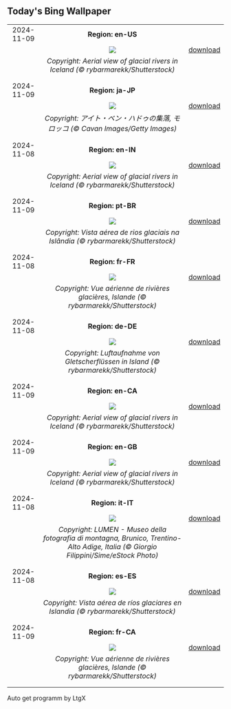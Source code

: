 ## Today's Bing Wallpaper
|      |      |      |
| :----: | :----: | :----: |
|2024-11-09|**Region: en-US**||
||![](https://www.bing.com/th?id=OHR.GlacialRivers_EN-US4356459123_UHD.jpg&pid=hp&w=1152&h=648&rs=1&c=4)| [download](https://www.bing.com/th?id=OHR.GlacialRivers_EN-US4356459123_UHD.jpg)|
||*Copyright: Aerial view of glacial rivers in Iceland (© rybarmarekk/Shutterstock)*
||
|||
|2024-11-09|**Region: ja-JP**||
||![](https://www.bing.com/th?id=OHR.MoroccoMilkyWay_JA-JP1854707696_UHD.jpg&pid=hp&w=1152&h=648&rs=1&c=4)| [download](https://www.bing.com/th?id=OHR.MoroccoMilkyWay_JA-JP1854707696_UHD.jpg)|
||*Copyright: アイト・ベン・ハドゥの集落, モロッコ (© Cavan Images/Getty Images)*
||
|||
|2024-11-08|**Region: en-IN**||
||![](https://www.bing.com/th?id=OHR.GlacialRivers_EN-IN8184240040_UHD.jpg&pid=hp&w=1152&h=648&rs=1&c=4)| [download](https://www.bing.com/th?id=OHR.GlacialRivers_EN-IN8184240040_UHD.jpg)|
||*Copyright: Aerial view of glacial rivers in Iceland (© rybarmarekk/Shutterstock)*
||
|||
|2024-11-09|**Region: pt-BR**||
||![](https://www.bing.com/th?id=OHR.GlacialRivers_PT-BR2577171994_UHD.jpg&pid=hp&w=1152&h=648&rs=1&c=4)| [download](https://www.bing.com/th?id=OHR.GlacialRivers_PT-BR2577171994_UHD.jpg)|
||*Copyright: Vista aérea de rios glaciais na Islândia (© rybarmarekk/Shutterstock)*
||
|||
|2024-11-08|**Region: fr-FR**||
||![](https://www.bing.com/th?id=OHR.GlacialRivers_FR-FR7112624449_UHD.jpg&pid=hp&w=1152&h=648&rs=1&c=4)| [download](https://www.bing.com/th?id=OHR.GlacialRivers_FR-FR7112624449_UHD.jpg)|
||*Copyright: Vue aérienne de rivières glacières, Islande (© rybarmarekk/Shutterstock)*
||
|||
|2024-11-08|**Region: de-DE**||
||![](https://www.bing.com/th?id=OHR.GlacialRivers_DE-DE4755000150_UHD.jpg&pid=hp&w=1152&h=648&rs=1&c=4)| [download](https://www.bing.com/th?id=OHR.GlacialRivers_DE-DE4755000150_UHD.jpg)|
||*Copyright: Luftaufnahme von Gletscherflüssen in Island (© rybarmarekk/Shutterstock)*
||
|||
|2024-11-09|**Region: en-CA**||
||![](https://www.bing.com/th?id=OHR.GlacialRivers_EN-CA4120798939_UHD.jpg&pid=hp&w=1152&h=648&rs=1&c=4)| [download](https://www.bing.com/th?id=OHR.GlacialRivers_EN-CA4120798939_UHD.jpg)|
||*Copyright: Aerial view of glacial rivers in Iceland (© rybarmarekk/Shutterstock)*
||
|||
|2024-11-09|**Region: en-GB**||
||![](https://www.bing.com/th?id=OHR.GlacialRivers_EN-GB5304818935_UHD.jpg&pid=hp&w=1152&h=648&rs=1&c=4)| [download](https://www.bing.com/th?id=OHR.GlacialRivers_EN-GB5304818935_UHD.jpg)|
||*Copyright: Aerial view of glacial rivers in Iceland (© rybarmarekk/Shutterstock)*
||
|||
|2024-11-08|**Region: it-IT**||
||![](https://www.bing.com/th?id=OHR.TrentinoAltoBolzanoMerano_IT-IT4259043530_UHD.jpg&pid=hp&w=1152&h=648&rs=1&c=4)| [download](https://www.bing.com/th?id=OHR.TrentinoAltoBolzanoMerano_IT-IT4259043530_UHD.jpg)|
||*Copyright: LUMEN - Museo della fotografia di montagna, Brunico, Trentino-Alto Adige, Italia (© Giorgio Filippini/Sime/eStock Photo)*
||
|||
|2024-11-08|**Region: es-ES**||
||![](https://www.bing.com/th?id=OHR.GlacialRivers_ES-ES2177236307_UHD.jpg&pid=hp&w=1152&h=648&rs=1&c=4)| [download](https://www.bing.com/th?id=OHR.GlacialRivers_ES-ES2177236307_UHD.jpg)|
||*Copyright: Vista aérea de ríos glaciares en Islandia (© rybarmarekk/Shutterstock)*
||
|||
|2024-11-09|**Region: fr-CA**||
||![](https://www.bing.com/th?id=OHR.GlacialRivers_FR-CA0752665612_UHD.jpg&pid=hp&w=1152&h=648&rs=1&c=4)| [download](https://www.bing.com/th?id=OHR.GlacialRivers_FR-CA0752665612_UHD.jpg)|
||*Copyright: Vue aérienne de rivières glacières, Islande (© rybarmarekk/Shutterstock)*
||
|||

Auto get programm by LtgX
